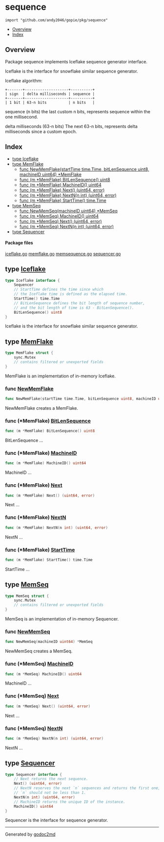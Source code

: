 

# sequence
`import "github.com/andy2046/gopie/pkg/sequence"`

* [Overview](#pkg-overview)
* [Index](#pkg-index)

## <a name="pkg-overview">Overview</a>
Package sequence implements Iceflake sequence generator interface.

Iceflake is the interface for snowflake similar sequence generator.

Iceflake algorithm:
```
+-------+--------------------+----------+
| sign  | delta milliseconds | sequence |
+-------+--------------------+----------+
| 1 bit | 63-n bits          | n bits   |
```
sequence (n bits)
the last custom n bits, represents sequence within the one millisecond.

delta milliseconds (63-n bits)
The next 63-n bits, represents delta milliseconds since a custom epoch.




## <a name="pkg-index">Index</a>
* [type Iceflake](#Iceflake)
* [type MemFlake](#MemFlake)
  * [func NewMemFlake(startTime time.Time, bitLenSequence uint8, machineID uint64) *MemFlake](#NewMemFlake)
  * [func (m *MemFlake) BitLenSequence() uint8](#MemFlake.BitLenSequence)
  * [func (m *MemFlake) MachineID() uint64](#MemFlake.MachineID)
  * [func (m *MemFlake) Next() (uint64, error)](#MemFlake.Next)
  * [func (m *MemFlake) NextN(n int) (uint64, error)](#MemFlake.NextN)
  * [func (m *MemFlake) StartTime() time.Time](#MemFlake.StartTime)
* [type MemSeq](#MemSeq)
  * [func NewMemSeq(machineID uint64) *MemSeq](#NewMemSeq)
  * [func (m *MemSeq) MachineID() uint64](#MemSeq.MachineID)
  * [func (m *MemSeq) Next() (uint64, error)](#MemSeq.Next)
  * [func (m *MemSeq) NextN(n int) (uint64, error)](#MemSeq.NextN)
* [type Sequencer](#Sequencer)


#### <a name="pkg-files">Package files</a>
[iceflake.go](/src/github.com/andy2046/gopie/pkg/sequence/iceflake.go) [memflake.go](/src/github.com/andy2046/gopie/pkg/sequence/memflake.go) [memsequence.go](/src/github.com/andy2046/gopie/pkg/sequence/memsequence.go) [sequencer.go](/src/github.com/andy2046/gopie/pkg/sequence/sequencer.go) 






## <a name="Iceflake">type</a> [Iceflake](/src/target/iceflake.go?s=109:410#L8)
``` go
type Iceflake interface {
    Sequencer
    // StartTime defines the time since which
    // the Iceflake time is defined as the elapsed time.
    StartTime() time.Time
    // BitLenSequence defines the bit length of sequence number,
    // and the bit length of time is 63 - BitLenSequence().
    BitLenSequence() uint8
}
```
Iceflake is the interface for snowflake similar sequence generator.










## <a name="MemFlake">type</a> [MemFlake](/src/target/memflake.go?s=112:264#L10)
``` go
type MemFlake struct {
    sync.Mutex
    // contains filtered or unexported fields
}
```
MemFlake is an implementation of in-memory Iceflake.







### <a name="NewMemFlake">func</a> [NewMemFlake](/src/target/memflake.go?s=482:569#L26)
``` go
func NewMemFlake(startTime time.Time, bitLenSequence uint8, machineID uint64) *MemFlake
```
NewMemFlake creates a MemFlake.





### <a name="MemFlake.BitLenSequence">func</a> (\*MemFlake) [BitLenSequence](/src/target/memflake.go?s=1897:1938#L93)
``` go
func (m *MemFlake) BitLenSequence() uint8
```
BitLenSequence ...




### <a name="MemFlake.MachineID">func</a> (\*MemFlake) [MachineID](/src/target/memflake.go?s=1729:1766#L83)
``` go
func (m *MemFlake) MachineID() uint64
```
MachineID ...




### <a name="MemFlake.Next">func</a> (\*MemFlake) [Next](/src/target/memflake.go?s=1130:1171#L54)
``` go
func (m *MemFlake) Next() (uint64, error)
```
Next ...




### <a name="MemFlake.NextN">func</a> (\*MemFlake) [NextN](/src/target/memflake.go?s=1209:1256#L59)
``` go
func (m *MemFlake) NextN(n int) (uint64, error)
```
NextN ...




### <a name="MemFlake.StartTime">func</a> (\*MemFlake) [StartTime](/src/target/memflake.go?s=1809:1849#L88)
``` go
func (m *MemFlake) StartTime() time.Time
```
StartTime ...




## <a name="MemSeq">type</a> [MemSeq](/src/target/memsequence.go?s=103:169#L9)
``` go
type MemSeq struct {
    sync.Mutex
    // contains filtered or unexported fields
}
```
MemSeq is an implementation of in-memory Sequencer.







### <a name="NewMemSeq">func</a> [NewMemSeq](/src/target/memsequence.go?s=321:361#L21)
``` go
func NewMemSeq(machineID uint64) *MemSeq
```
NewMemSeq creates a MemSeq.





### <a name="MemSeq.MachineID">func</a> (\*MemSeq) [MachineID](/src/target/memsequence.go?s=685:720#L45)
``` go
func (m *MemSeq) MachineID() uint64
```
MachineID ...




### <a name="MemSeq.Next">func</a> (\*MemSeq) [Next](/src/target/memsequence.go?s=421:460#L28)
``` go
func (m *MemSeq) Next() (uint64, error)
```
Next ...




### <a name="MemSeq.NextN">func</a> (\*MemSeq) [NextN](/src/target/memsequence.go?s=498:543#L33)
``` go
func (m *MemSeq) NextN(n int) (uint64, error)
```
NextN ...




## <a name="Sequencer">type</a> [Sequencer](/src/target/sequencer.go?s=647:942#L21)
``` go
type Sequencer interface {
    // Next returns the next sequence.
    Next() (uint64, error)
    // NextN reserves the next `n` sequences and returns the first one,
    // `n` should not be less than 1.
    NextN(n int) (uint64, error)
    // MachineID returns the unique ID of the instance.
    MachineID() uint64
}
```
Sequencer is the interface for sequence generator.














- - -
Generated by [godoc2md](http://godoc.org/github.com/davecheney/godoc2md)
